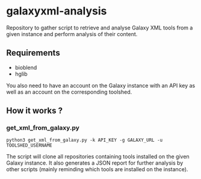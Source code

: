 # galaxyxml-analysis

Repository to gather script to retrieve and analyse Galaxy XML tools from a given instance and perform analysis of their content.

## Requirements

* bioblend
* hglib

You also need to have an account on the Galaxy instance with an API key as well
as an account on the corresponding toolshed.

## How it works ?

### get\_xml\_from\_galaxy.py

```
python3 get_xml_from_galaxy.py -k API_KEY -g GALAXY_URL -u TOOLSHED_USERNAME
```

The script will clone all repositories containing tools installed on the given Galaxy instance.
It also generates a JSON report for further analysis by other scripts (mainly reminding which
tools are installed on the instance).
